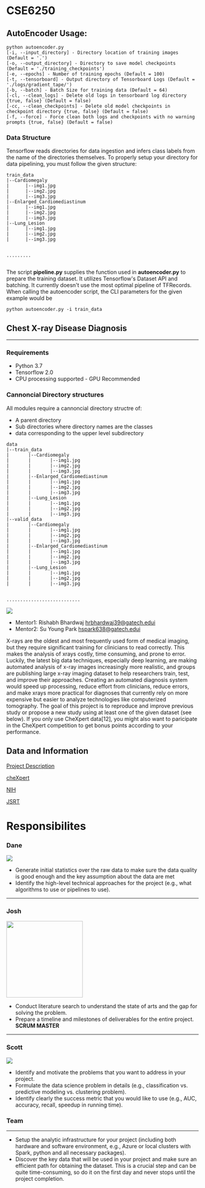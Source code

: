 # CSE6250

## AutoEncoder Usage:
```
python autoencoder.py 
[-i, --input_directory] - Directory location of training images (Default = '.')
[-o, --output_directory] - Directory to save model checkpoints (Default = './training_checkpoints')
[-e, --epochs] - Number of training epochs (Default = 100)
[-t, --tensorboard] - Output directory of Tensorboard Logs (Default = './logs/gradient_tape/')
[-b, --batch] - Batch Size for training data (Default = 64)
[-cl, --clean_logs] - Delete old logs in tensorboard log directory {true, false} (Default = false)
[-cc, --clean_checkpoints] - Delete old model checkpoints in checkpoint directory {true, false} (Default = false)
[-f, --force] - Force clean both logs and checkpoints with no warning prompts {true, false} (Default = false)
```

### Data Structure
Tensorflow reads directories for data ingestion and infers class labels from the name of the directories themselves. To properly setup your directory for data pipelining, you must follow the given structure:
```
train_data
|--Cardiomegaly
|      |--img1.jpg
|      |--img2.jpg
|      |--img3.jpg
|--Enlarged_Cardiomediastinum
|      |--img1.jpg
|      |--img2.jpg
|      |--img3.jpg
|--Lung_Lesion
|      |--img1.jpg
|      |--img2.jpg
|      |--img3.jpg


.........


```    
The script **pipeline.py** supplies the function used in **autoencoder.py** to prepare the training dataset. It utilizes Tensorflow's Dataset API and batching. It currently doesn't use the most optimal pipeline of TFRecords. When calling the autoencoder script, the CLI parameters for the given example would be
```
python autoencoder.py -i train_data
```

## Chest X-ray Disease Diagnosis
----------------------------------

### Requirements
* Python 3.7
* Tensorflow 2.0
* CPU processing supported - GPU Recommended

### Cannoncial Directory structures
All modules require a cannoncial directory structre of:
* A parent directory
* Sub directories where directory names are the classes
* data corresponding to the upper level subdirectory

```
data
|--train_data
|       |--Cardiomegaly
|       |       |--img1.jpg
|       |       |--img2.jpg
|       |       |--img3.jpg
|       |--Enlarged_Cardiomediastinum
|       |       |--img1.jpg
|       |       |--img2.jpg
|       |       |--img3.jpg
|       |--Lung_Lesion
|       |       |--img1.jpg
|       |       |--img2.jpg
|       |       |--img3.jpg
|--valid_data
|       |--Cardiomegaly
|       |       |--img1.jpg
|       |       |--img2.jpg
|       |       |--img3.jpg
|       |--Enlarged_Cardiomediastinum
|       |       |--img1.jpg
|       |       |--img2.jpg
|       |       |--img3.jpg
|       |--Lung_Lesion
|       |       |--img1.jpg
|       |       |--img2.jpg
|       |       |--img3.jpg


...........................
```

<img src='https://www.ebmconsult.com/content/images/Xrays/ChestXrayAPNmlLabeled.png'  >

* Mentor1: Rishabh Bhardwaj hrbhardwaj39@gatech.edui
* Mentor2: Su Young Park hspark638@gatech.edui

X-rays are the oldest and most frequently used form of
medical imaging, but they require significant training for
clinicians to read correctly. This makes the analysis of xrays costly, time consuming, and prone to error. Luckily, the
latest big data techniques, especially deep learning, are making
automated analysis of x-ray images increasingly more realistic,
and groups are publishing large x-ray imaging dataset to help
researchers train, test, and improve their approaches. Creating
an automated diagnosis system would speed up processing,
reduce effort from clinicians, reduce errors, and make xrays more practical for diagnoses that currently rely on more
expensive but easier to analyze technologies like computerized
tomography.
The goal of this project is to reproduce and improve
previous study or propose a new study using at least one of the
given dataset (see below). If you only use CheXpert data[12],
you might also want to paricipate in the CheXpert competition
to get bonus points according to your performance.

## Data and Information

[Project Description](https://d1b10bmlvqabco.cloudfront.net/attach/jxaghvsf2i16a2/hknv39pnzou3m8/k0vmtt8uap72/CSE6250_project_2019Fall.pdf)

[cheXpert](https://stanfordmlgroup.github.io/competitions/chexpert/)

[NIH](https://nihcc.app.box.com/v/ChestXray-NIHCC)

[JSRT](http://db.jsrt.or.jp/eng.php)


# Responsibilites
### Dane
<img src="https://media.licdn.com/dms/image/C4E03AQEIr99v4-G6lg/profile-displayphoto-shrink_200_200/0?e=1581552000&v=beta&t=mfTLIngW4ZUMU9b9f5VRjfStnT0JedxPvtpg_4AsXo0">

* Generate initial statistics over the raw data to make sure the data quality is good enough and the key assumption about the data are met
* Identify the high-level technical approaches for the project (e.g., what algorithms to use or pipelines to use).

------------------

### Josh
<img src="https://avatars0.githubusercontent.com/u/241967?s=460&v=4" height=200 width=200>

* Conduct literature search to understand the state of arts and the gap for solving the problem.
* Prepare a timeline and milestones of deliverables for the entire project. **SCRUM MASTER**
------------

### Scott
<img src="https://media.licdn.com/dms/image/C5103AQF9GDUxajWA0Q/profile-displayphoto-shrink_200_200/0?e=1581552000&v=beta&t=-aXEqS_1I-eXXTxfHR0V1G0W3BM5YIT7twk80fXHYos">

* Identify and motivate the problems that you want to address in your project.
* Formulate the data science problem in details (e.g., classification vs. predictive modeling vs. clustering problem). 
* Identify clearly the success metric that you would like to use (e.g., AUC, accuracy, recall, speedup in running time).

### Team
-----------
* Setup the analytic infrastructure for your project (including both hardware and software environment, e.g., Azure or local clusters with Spark, python and all necessary packages).
* Discover the key data that will be used in your project and make sure an efficient path for obtaining the dataset. This is a crucial step and can be quite time-consuming, so do it on the first day and never stops until the project completion.

